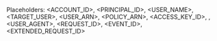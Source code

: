 Placeholders:
<ACCOUNT_ID>, <PRINCIPAL_ID>, <USER_NAME>, <TARGET_USER>, <USER_ARN>, <POLICY_ARN>,
<ACCESS_KEY_ID>, <IP>, <USER_AGENT>, <REQUEST_ID>, <EVENT_ID>, <EXTENDED_REQUEST_ID>
